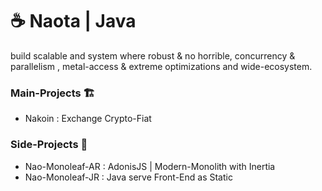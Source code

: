 # ☕ Naota | Java
build scalable and system where robust & no horrible, concurrency & parallelism , metal-access & extreme optimizations and wide-ecosystem.

### Main-Projects 🏗️
- Nakoin : Exchange Crypto-Fiat

### Side-Projects 🎏
- Nao-Monoleaf-AR : AdonisJS | Modern-Monolith with Inertia
- Nao-Monoleaf-JR : Java serve Front-End as Static
